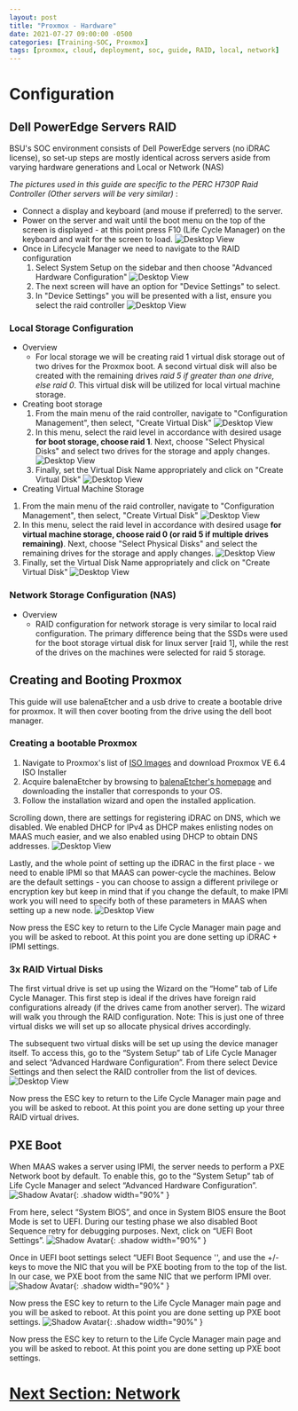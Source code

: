 ```yaml
---
layout: post
title: "Proxmox - Hardware"
date: 2021-07-27 09:00:00 -0500
categories: [Training-SOC, Proxmox]
tags: [proxmox, cloud, deployment, soc, guide, RAID, local, network]
---
```


# Configuration
## Dell PowerEdge Servers RAID
BSU's SOC environment consists of Dell PowerEdge servers (no iDRAC license), so set-up steps are mostly identical across servers aside from varying hardware generations and Local or Network (NAS) 

_The pictures used in this guide are specific to the PERC H730P Raid Controller (Other servers will be very similar)_ :

* Connect a display and keyboard (and mouse if preferred) to the server.
* Power on the server and wait until the boot menu on the top of the screen is displayed - at this point press F10 (Life Cycle Manager) on the keyboard and wait for the screen to load.
![Desktop View](https://github.com/BSU-Cybersecurity/BSU-Cybersecurity.github.io/blob/main/images/lifecycle%20controller.jpg?raw=true)
* Once in Lifecycle Manager we need to navigate to the RAID configuration
  1. Select System Setup on the sidebar and then choose "Advanced Hardware Configuration"
  ![Desktop View](https://github.com/BSU-Cybersecurity/BSU-Cybersecurity.github.io/blob/main/images/IMG_4420.jpeg?raw=true)
  2. The next screen will have an option for "Device Settings" to select. 
  3. In "Device Settings" you will be presented with a list, ensure you select the raid controller
  ![Desktop View](https://github.com/BSU-Cybersecurity/BSU-Cybersecurity.github.io/blob/main/images/IMG_4422.jpeg?raw=true)

### Local Storage Configuration
- Overview
  - For local storage we will be creating raid 1 virtual disk storage out of two drives for the Proxmox boot. A second virtual disk will also be created with the remaining drives _raid 5 if greater than one drive, else raid 0_. This virtual disk will be utilized for local virtual machine storage.
- Creating boot storage
  1. From the main menu of the raid controller, navigate to "Configuration Management", then select, "Create Virtual Disk" 
  ![Desktop View](https://github.com/BSU-Cybersecurity/BSU-Cybersecurity.github.io/blob/main/images/IMG_4425.jpeg?raw=true)
  2. In this menu, select the raid level in accordance with desired usage <b> for boot storage, choose raid 1</b>. Next, choose "Select Physical Disks" and select two drives for the storage and apply changes.
  ![Desktop View](https://github.com/BSU-Cybersecurity/BSU-Cybersecurity.github.io/blob/main/images/IMG_4427.jpeg?raw=true)
  3. Finally, set the Virtual Disk Name appropriately and click on "Create Virtual Disk"
  ![Desktop View](https://github.com/BSU-Cybersecurity/BSU-Cybersecurity.github.io/blob/main/images/IMG_4428.jpeg?raw=true)
- Creating Virtual Machine Storage
 1. From the main menu of the raid controller, navigate to "Configuration Management", then select, "Create Virtual Disk" 
  ![Desktop View](https://github.com/BSU-Cybersecurity/BSU-Cybersecurity.github.io/blob/main/images/IMG_4425.jpeg?raw=true)
 2. In this menu, select the raid level in accordance with desired usage <b> for virtual machine storage, choose raid 0 (or raid 5 if multiple drives remaining)</b>. Next, choose "Select Physical Disks" and select the remaining drives for the storage and apply changes.
  ![Desktop View](https://github.com/BSU-Cybersecurity/BSU-Cybersecurity.github.io/blob/main/images/IMG_4427.jpeg?raw=true)
3. Finally, set the Virtual Disk Name appropriately and click on "Create Virtual Disk"
![Desktop View](https://github.com/BSU-Cybersecurity/BSU-Cybersecurity.github.io/blob/main/images/IMG_4428.jpeg?raw=true)
### Network Storage Configuration (NAS)
- Overview
  - RAID configuration for network storage is very similar to local raid configuration. The primary difference being that the SSDs were used for the boot storage virtual disk for linux server [raid 1], while the rest of the drives on the machines were selected for raid 5 storage.

## Creating and Booting Proxmox
This guide will use balenaEtcher and a usb drive to create a bootable drive for proxmox. It will then cover booting from the drive using the dell boot manager.
### Creating a bootable Proxmox
1. Navigate to Proxmox's list of [ISO Images](https://proxmox.com/en/downloads/category/iso-images-pve) and download Proxmox VE 6.4 ISO Installer
2. Acquire balenaEtcher by browsing to [balenaEtcher's homepage](https://www.balena.io/etcher/) and downloading the installer that corresponds to your OS.
3. Follow the installation wizard and open the installed application.

Scrolling down, there are settings for registering iDRAC on DNS, which we disabled. We enabled DHCP for IPv4 as DHCP makes enlisting nodes on MAAS much easier, and we also enabled using DHCP to obtain DNS addresses.
![Desktop View](https://github.com/BSU-Cybersecurity/BSU-Cybersecurity.github.io/blob/main/images/iDrac%20on%20DNS%20disable.jpg?raw=true)


Lastly, and the whole point of setting up the iDRAC in the first place - we need to enable IPMI so that MAAS can power-cycle the machines. Below are the default settings - you can choose to assign a different privilege or encryption key but keep in mind that if you change the default, to make IPMI work you will need to specify both of these parameters in MAAS when setting up a new node.
![Desktop View](https://github.com/BSU-Cybersecurity/BSU-Cybersecurity.github.io/blob/main/images/ipmi%20lan.jpg?raw=true)


Now press the ESC key to return to the Life Cycle Manager main page and you will be asked to reboot. At this point you are done setting up iDRAC + IPMI settings.


### 3x RAID Virtual Disks
The first virtual drive is set up using the Wizard on the “Home” tab of Life Cycle Manager. This first step is ideal if the drives have foreign raid configurations already (if the drives came from another server). The wizard will walk you through the RAID configuration. Note: This is just one of three virtual disks we will set up so allocate physical drives accordingly.


The subsequent two virtual disks will be set up using the device manager itself. To access this, go to the “System Setup” tab of Life Cycle Manager and select “Advanced Hardware Configuration”. From there select Device Settings and then select the RAID controller from the list of devices.
  ![Desktop View](https://github.com/BSU-Cybersecurity/BSU-Cybersecurity.github.io/blob/main/images/Device%20Settings.jpg?raw=true)


Now press the ESC key to return to the Life Cycle Manager main page and you will be asked to reboot. At this point you are done setting up your three RAID virtual drives.

## PXE Boot
When MAAS wakes a server using IPMI, the server needs to perform a PXE Network boot by default. To enable this, go to the “System Setup” tab of Life Cycle Manager and select “Advanced Hardware Configuration”.
![Shadow Avatar](https://cdn.jsdelivr.net/gh/cotes2020/chirpy-images/posts/20190808/window.png){: .shadow width="90%" }


From here, select “System BIOS”, and once in System BIOS ensure the Boot Mode is set to UEFI. During our testing phase we also disabled Boot Sequence retry for debugging purposes. Next, click on “UEFI Boot Settings”.
![Shadow Avatar](https://cdn.jsdelivr.net/gh/cotes2020/chirpy-images/posts/20190808/window.png){: .shadow width="90%" }


Once in UEFI boot settings select “UEFI Boot Sequence '', and use the +/- keys to move the NIC that you will be PXE booting from to the top of the list. In our case, we PXE boot from the same NIC that we perform IPMI over.
  ![Shadow Avatar](https://cdn.jsdelivr.net/gh/cotes2020/chirpy-images/posts/20190808/window.png){: .shadow width="90%" }


Now press the ESC key to return to the Life Cycle Manager main page and you will be asked to reboot. At this point you are done setting up PXE boot settings.
![Shadow Avatar](https://cdn.jsdelivr.net/gh/cotes2020/chirpy-images/posts/20190808/window.png){: .shadow width="90%" }


Now press the ESC key to return to the Life Cycle Manager main page and you will be asked to reboot. At this point you are done setting up PXE boot settings.


# [Next Section: Network](https://bsu-cybersecurity.github.io/posts/openstack-deployment-network/)
